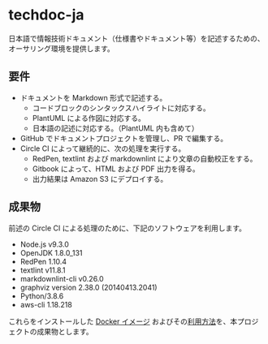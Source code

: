 # techdoc-ja

日本語で情報技術ドキュメント（仕様書やドキュメント等）を記述するための、オーサリング環境を提供します。


## 要件

- ドキュメントを Markdown 形式で記述する。
    - コードブロックのシンタックスハイライトに対応する。
    - PlantUML による作図に対応する。
    - 日本語の記述に対応する。（PlantUML 内も含めて）
- GitHub でドキュメントプロジェクトを管理し、PR で編集する。
- Circle CI によって継続的に、次の処理を実行する。
    - RedPen, textlint および markdownlint により文章の自動校正をする。
    - Gitbook によって、HTML および PDF 出力を得る。
    - 出力結果は Amazon S3 にデプロイする。


## 成果物

前述の Circle CI による処理のために、下記のソフトウェアを利用します。

- Node.js v9.3.0
- OpenJDK 1.8.0_131
- RedPen 1.10.4
- textlint v11.8.1
- markdownlint-cli v0.26.0
- graphviz version 2.38.0 (20140413.2041)
- Python/3.8.6
- aws-cli 1.18.218

これらをインストールした [Docker イメージ](https://hub.docker.com/r/classmethod/techdoc-ja/)
およびその[利用方法](usage.md)を、本プロジェクトの成果物とします。
